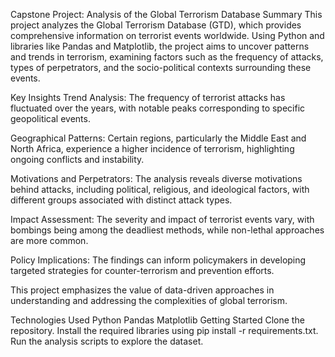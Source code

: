 Capstone Project: Analysis of the Global Terrorism Database
Summary
This project analyzes the Global Terrorism Database (GTD), which provides comprehensive information on terrorist events worldwide. Using Python and libraries like Pandas and Matplotlib, the project aims to uncover patterns and trends in terrorism, examining factors such as the frequency of attacks, types of perpetrators, and the socio-political contexts surrounding these events.

Key Insights
Trend Analysis: The frequency of terrorist attacks has fluctuated over the years, with notable peaks corresponding to specific geopolitical events.

Geographical Patterns: Certain regions, particularly the Middle East and North Africa, experience a higher incidence of terrorism, highlighting ongoing conflicts and instability.

Motivations and Perpetrators: The analysis reveals diverse motivations behind attacks, including political, religious, and ideological factors, with different groups associated with distinct attack types.

Impact Assessment: The severity and impact of terrorist events vary, with bombings being among the deadliest methods, while non-lethal approaches are more common.

Policy Implications: The findings can inform policymakers in developing targeted strategies for counter-terrorism and prevention efforts.

This project emphasizes the value of data-driven approaches in understanding and addressing the complexities of global terrorism.

Technologies Used
Python
Pandas
Matplotlib
Getting Started
Clone the repository.
Install the required libraries using pip install -r requirements.txt.
Run the analysis scripts to explore the dataset.
